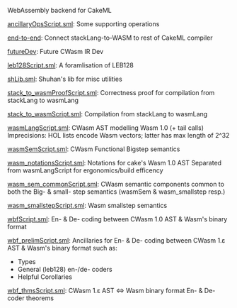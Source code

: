 WebAssembly backend for CakeML

[ancillaryOpsScript.sml](ancillaryOpsScript.sml):
Some supporting operations

[end-to-end](end-to-end):
Connect stackLang-to-WASM to rest of CakeML compiler

[futureDev](futureDev):
Future CWasm IR Dev

[leb128Script.sml](leb128Script.sml):
A foramlisation of LEB128

[shLib.sml](shLib.sml):
Shuhan's lib for misc utilities

[stack_to_wasmProofScript.sml](stack_to_wasmProofScript.sml):
Correctness proof for compilation from stackLang to wasmLang

[stack_to_wasmScript.sml](stack_to_wasmScript.sml):
Compilation from stackLang to wasmLang

[wasmLangScript.sml](wasmLangScript.sml):
CWasm AST modelling Wasm 1.0 (+ tail calls)
Imprecisions:
  HOL lists encode Wasm vectors; latter has max length of 2^32

[wasmSemScript.sml](wasmSemScript.sml):
CWasm Functional Bigstep semantics

[wasm_notationsScript.sml](wasm_notationsScript.sml):
Notations for cake's Wasm 1.0 AST
Separated from wasmLangScript for ergonomics/build efficency

[wasm_sem_commonScript.sml](wasm_sem_commonScript.sml):
CWasm semantic components common to both the Big- & small- step semantics
(wasmSem & wasm_smallstep resp.)

[wasm_smallstepScript.sml](wasm_smallstepScript.sml):
Wasm smallstep semantics

[wbfScript.sml](wbfScript.sml):
En- & De- coding between CWasm 1.0 AST & Wasm's binary format

[wbf_prelimScript.sml](wbf_prelimScript.sml):
Ancillaries for En- & De- coding between CWasm 1.ε AST & Wasm's binary format
such as:
- Types
- General (leb128) en-/de- coders
- Helpful Corollaries

[wbf_thmsScript.sml](wbf_thmsScript.sml):
CWasm 1.ε AST ⇔ Wasm binary format En- & De- coder theorems
